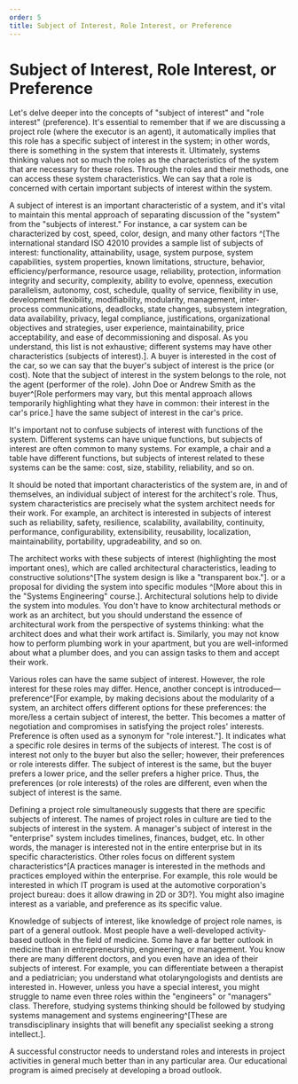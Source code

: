```yaml
---
order: 5
title: Subject of Interest, Role Interest, or Preference
---
```


# Subject of Interest, Role Interest, or Preference

Let's delve deeper into the concepts of "subject of interest" and "role interest" (preference). It's essential to remember that if we are discussing a project role (where the executor is an agent), it automatically implies that this role has a specific subject of interest in the system; in other words, there is something in the system that interests it. Ultimately, systems thinking values not so much the roles as the characteristics of the system that are necessary for these roles. Through the roles and their methods, one can access these system characteristics. We can say that a role is concerned with certain important subjects of interest within the system.

A subject of interest is an important characteristic of a system, and it's vital to maintain this mental approach of separating discussion of the "system" from the "subjects of interest." For instance, a car system can be characterized by cost, speed, color, design, and many other factors ^[The international standard ISO 42010 provides a sample list of subjects of interest: functionality, attainability, usage, system purpose, system capabilities, system properties, known limitations, structure, behavior, efficiency/performance, resource usage, reliability, protection, information integrity and security, complexity, ability to evolve, openness, execution parallelism, autonomy, cost, schedule, quality of service, flexibility in use, development flexibility, modifiability, modularity, management, inter-process communications, deadlocks, state changes, subsystem integration, data availability, privacy, legal compliance, justifications, organizational objectives and strategies, user experience, maintainability, price acceptability, and ease of decommissioning and disposal. As you understand, this list is not exhaustive; different systems may have other characteristics (subjects of interest).]. A buyer is interested in the cost of the car, so we can say that the buyer's subject of interest is the price (or cost). Note that the subject of interest in the system belongs to the role, not the agent (performer of the role). John Doe or Andrew Smith as the buyer^[Role performers may vary, but this mental approach allows temporarily highlighting what they have in common: their interest in the car's price.] have the same subject of interest in the car's price.

It's important not to confuse subjects of interest with functions of the system. Different systems can have unique functions, but subjects of interest are often common to many systems. For example, a chair and a table have different functions, but subjects of interest related to these systems can be the same: cost, size, stability, reliability, and so on.

It should be noted that important characteristics of the system are, in and of themselves, an individual subject of interest for the architect's role. Thus, system characteristics are precisely what the system architect needs for their work. For example, an architect is interested in subjects of interest such as reliability, safety, resilience, scalability, availability, continuity, performance, configurability, extensibility, reusability, localization, maintainability, portability, upgradeability, and so on.

The architect works with these subjects of interest (highlighting the most important ones), which are called architectural characteristics, leading to constructive solutions^[The system design is like a "transparent box."]. or a proposal for dividing the system into specific modules ^[More about this in the "Systems Engineering" course.]. Architectural solutions help to divide the system into modules. You don't have to know architectural methods or work as an architect, but you should understand the essence of architectural work from the perspective of systems thinking: what the architect does and what their work artifact is. Similarly, you may not know how to perform plumbing work in your apartment, but you are well-informed about what a plumber does, and you can assign tasks to them and accept their work.

Various roles can have the same subject of interest. However, the role interest for these roles may differ. Hence, another concept is introduced—preference^[For example, by making decisions about the modularity of a system, an architect offers different options for these preferences: the more/less a certain subject of interest, the better. This becomes a matter of negotiation and compromises in satisfying the project roles' interests. Preference is often used as a synonym for "role interest."]. It indicates what a specific role desires in terms of the subjects of interest. The cost is of interest not only to the buyer but also the seller; however, their preferences or role interests differ. The subject of interest is the same, but the buyer prefers a lower price, and the seller prefers a higher price. Thus, the preferences (or role interests) of the roles are different, even when the subject of interest is the same.

Defining a project role simultaneously suggests that there are specific subjects of interest. The names of project roles in culture are tied to the subjects of interest in the system. A manager's subject of interest in the "enterprise" system includes timelines, finances, budget, etc. In other words, the manager is interested not in the entire enterprise but in its specific characteristics. Other roles focus on different system characteristics^[A practices manager is interested in the methods and practices employed within the enterprise. For example, this role would be interested in which IT program is used at the automotive corporation's project bureau: does it allow drawing in 2D or 3D?]. You might also imagine interest as a variable, and preference as its specific value.

Knowledge of subjects of interest, like knowledge of project role names, is part of a general outlook. Most people have a well-developed activity-based outlook in the field of medicine. Some have a far better outlook in medicine than in entrepreneurship, engineering, or management. You know there are many different doctors, and you even have an idea of their subjects of interest. For example, you can differentiate between a therapist and a pediatrician; you understand what otolaryngologists and dentists are interested in. However, unless you have a special interest, you might struggle to name even three roles within the "engineers" or "managers" class. Therefore, studying systems thinking should be followed by studying systems management and systems engineering^[These are transdisciplinary insights that will benefit any specialist seeking a strong intellect.].

A successful constructor needs to understand roles and interests in project activities in general much better than in any particular area. Our educational program is aimed precisely at developing a broad outlook.